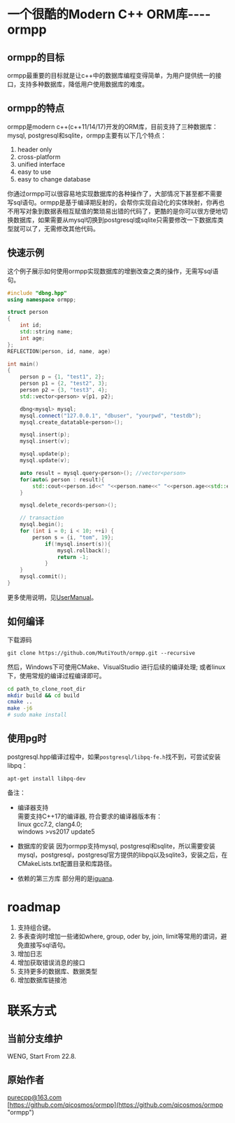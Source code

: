 # 一个很酷的Modern C++ ORM库----ormpp
## ormpp的目标
ormpp最重要的目标就是让c++中的数据库编程变得简单，为用户提供统一的接口，支持多种数据库，降低用户使用数据库的难度。

## ormpp的特点
ormpp是modern c++(c++11/14/17)开发的ORM库，目前支持了三种数据库：mysql, postgresql和sqlite，ormpp主要有以下几个特点：

1. header only
2. cross-platform 
3. unified interface 
4. easy to use 
5. easy to change database

你通过ormpp可以很容易地实现数据库的各种操作了，大部情况下甚至都不需要写sql语句。ormpp是基于编译期反射的，会帮你实现自动化的实体映射，你再也不用写对象到数据表相互赋值的繁琐易出错的代码了，更酷的是你可以很方便地切换数据库，如果需要从mysql切换到postgresql或sqlite只需要修改一下数据库类型就可以了，无需修改其他代码。

## 快速示例

这个例子展示如何使用ormpp实现数据库的增删改查之类的操作，无需写sql语句。

```c++
#include "dbng.hpp"
using namespace ormpp;

struct person
{
	int id;
	std::string name;
	int age;
};
REFLECTION(person, id, name, age)

int main()
{
	person p = {1, "test1", 2};
	person p1 = {2, "test2", 3};
	person p2 = {3, "test3", 4};
	std::vector<person> v{p1, p2};

	dbng<mysql> mysql;
	mysql.connect("127.0.0.1", "dbuser", "yourpwd", "testdb");
	mysql.create_datatable<person>();

	mysql.insert(p);
	mysql.insert(v);

	mysql.update(p);
	mysql.update(v);

	auto result = mysql.query<person>(); //vector<person>
	for(auto& person : result){
		std::cout<<person.id<<" "<<person.name<<" "<<person.age<<std::endl;
	}

	mysql.delete_records<person>();

	// transaction
	mysql.begin();
	for (int i = 0; i < 10; ++i) {
		person s = {i, "tom", 19};
			if(!mysql.insert(s)){
				mysql.rollback();
				return -1;
			}
	}
	mysql.commit();
}
```

更多使用说明，见[UserManual](User_Manual.md)。


## 如何编译
下载源码
```
git clone https://github.com/MutiYouth/ormpp.git --recursive
```
然后，Windows下可使用CMake、VisualStudio 进行后续的编译处理; 或者linux下，使用常规的编译过程编译即可。
```bash
cd path_to_clone_root_dir
mkdir build && cd build
cmake ..
make -j6
# sudo make install
```

## 使用pg时
postgresql.hpp编译过程中，如果`postgresql/libpq-fe.h`找不到，可尝试安装libpq：
```
apt-get install libpq-dev
```


备注：
* 编译器支持<br/>
需要支持C++17的编译器, 符合要求的编译器版本有：<br/>
linux gcc7.2, clang4.0; <br/>
windows >vs2017 update5

* 数据库的安装
因为ormpp支持mysql, postgresql和sqlite，所以需要安装mysql，postgresql，postgresql官方提供的libpq以及sqlite3，安装之后，在CMakeLists.txt配置目录和库路径。

* 依赖的第三方库
部分用的是[iguana](https://github.com/qicosmos/iguana.git).


# roadmap

1. 支持组合键。 
2. 多表查询时增加一些诸如where, group, oder by, join, limit等常用的谓词，避免直接写sql语句。 
3. 增加日志 
4. 增加获取错误消息的接口 
5. 支持更多的数据库、数据类型
6. 增加数据库链接池


# 联系方式
## 当前分支维护
WENG, Start From 22.8.

## 原始作者
purecpp@163.com  <br/>
[https://github.com/qicosmos/ormpp](https://github.com/qicosmos/ormpp "ormpp") <br/>
